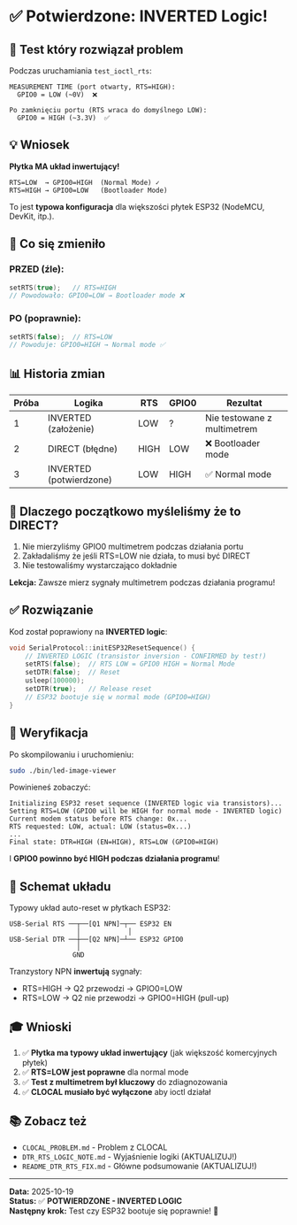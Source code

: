 # ✅ Potwierdzone: INVERTED Logic!

## 🔬 Test który rozwiązał problem

Podczas uruchamiania `test_ioctl_rts`:

```
MEASUREMENT TIME (port otwarty, RTS=HIGH):
  GPIO0 = LOW (~0V)  ❌

Po zamknięciu portu (RTS wraca do domyślnego LOW):
  GPIO0 = HIGH (~3.3V)  ✅
```

## 💡 Wniosek

**Płytka MA układ inwertujący!**

```
RTS=LOW  → GPIO0=HIGH  (Normal Mode) ✓
RTS=HIGH → GPIO0=LOW   (Bootloader Mode)
```

To jest **typowa konfiguracja** dla większości płytek ESP32 (NodeMCU, DevKit, itp.).

## 🔄 Co się zmieniło

### PRZED (źle):
```cpp
setRTS(true);   // RTS=HIGH
// Powodowało: GPIO0=LOW → Bootloader mode ❌
```

### PO (poprawnie):
```cpp
setRTS(false);  // RTS=LOW
// Powoduje: GPIO0=HIGH → Normal mode ✅
```

## 📊 Historia zmian

| Próba | Logika | RTS | GPIO0 | Rezultat |
|-------|--------|-----|-------|----------|
| 1 | INVERTED (założenie) | LOW | ? | Nie testowane z multimetrem |
| 2 | DIRECT (błędne) | HIGH | LOW | ❌ Bootloader mode |
| 3 | INVERTED (potwierdzone) | LOW | HIGH | ✅ Normal mode |

## 🎯 Dlaczego początkowo myśleliśmy że to DIRECT?

1. Nie mierzyliśmy GPIO0 multimetrem podczas działania portu
2. Zakładaliśmy że jeśli RTS=LOW nie działa, to musi być DIRECT
3. Nie testowaliśmy wystarczająco dokładnie

**Lekcja:** Zawsze mierz sygnały multimetrem podczas działania programu!

## ✅ Rozwiązanie

Kod został poprawiony na **INVERTED logic**:

```cpp
void SerialProtocol::initESP32ResetSequence() {
    // INVERTED LOGIC (transistor inversion - CONFIRMED by test!)
    setRTS(false);  // RTS LOW = GPIO0 HIGH = Normal Mode
    setDTR(false);  // Reset
    usleep(100000);
    setDTR(true);   // Release reset
    // ESP32 bootuje się w normal mode (GPIO0=HIGH)
}
```

## 🧪 Weryfikacja

Po skompilowaniu i uruchomieniu:
```bash
sudo ./bin/led-image-viewer
```

Powinieneś zobaczyć:
```
Initializing ESP32 reset sequence (INVERTED logic via transistors)...
Setting RTS=LOW (GPIO0 will be HIGH for normal mode - INVERTED logic)
Current modem status before RTS change: 0x...
RTS requested: LOW, actual: LOW (status=0x...)
...
Final state: DTR=HIGH (EN=HIGH), RTS=LOW (GPIO0=HIGH)
```

I **GPIO0 powinno być HIGH podczas działania programu**!

## 📝 Schemat układu

Typowy układ auto-reset w płytkach ESP32:

```
USB-Serial RTS ──┬──[Q1 NPN]─┬── ESP32 EN
                 │            │
USB-Serial DTR ──┼──[Q2 NPN]─┴── ESP32 GPIO0
                 │
                GND
```

Tranzystory NPN **inwertują** sygnały:
- RTS=HIGH → Q2 przewodzi → GPIO0=LOW
- RTS=LOW → Q2 nie przewodzi → GPIO0=HIGH (pull-up)

## 🎓 Wnioski

1. ✅ **Płytka ma typowy układ inwertujący** (jak większość komercyjnych płytek)
2. ✅ **RTS=LOW jest poprawne** dla normal mode
3. ✅ **Test z multimetrem był kluczowy** do zdiagnozowania
4. ✅ **CLOCAL musiało być wyłączone** aby ioctl działał

## 📚 Zobacz też

- `CLOCAL_PROBLEM.md` - Problem z CLOCAL
- `DTR_RTS_LOGIC_NOTE.md` - Wyjaśnienie logiki (AKTUALIZUJ!)
- `README_DTR_RTS_FIX.md` - Główne podsumowanie (AKTUALIZUJ!)

---

**Data:** 2025-10-19  
**Status:** ✅ **POTWIERDZONE - INVERTED LOGIC**  
**Następny krok:** Test czy ESP32 bootuje się poprawnie! 🚀

